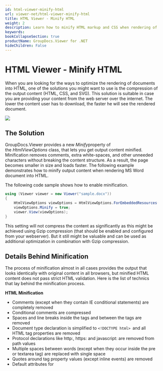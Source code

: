 ```yaml
---
id: html-viewer-minify-html
url: viewer-net/html-viewer-minify-html
title: HTML Viewer - Minify HTML
weight: 2
description: Learn how to minify HTML markup and CSS when rendering of documents into HTML and make your HTML documents load faster with GroupDocs.Viewer.
keywords: 
bookCollapseSection: true
productName: GroupDocs.Viewer for .NET
hideChildren: False
---
```


# HTML Viewer - Minify HTML

When you are looking for the ways to optimize the rendering of documents into HTML, one of the solutions you might want to use is the compression of the output content (HTML, CSS, and SVG). This solution is suitable in case you are providing your content from the web server over the internet. The lower the content user has to download, the faster he will see the rendered document.

![](images/viewer-net/html-viewer-minify-html_0.jpg)

## The Solution

GroupDocs.Viewer provides a new *Minify*property of the *HtmlViewOptions* class, that lets you get output content minified. Minification removes comments, extra white-spaces, and other unneeded characters without breaking the content structure. As a result, the page becomes smaller in size and loads faster. The following example demonstrates how to minify output content when rendering MS Word document into HTML.

The following code sample shows how to enable minification.

```csharp
using (Viewer viewer = new Viewer("sample.docx"))
{
	HtmlViewOptions viewOptions = HtmlViewOptions.ForEmbeddedResources();
    viewOptions.Minify = true;
    viewer.View(viewOptions);
}
```

This setting will not compress the content as significantly as this might be achieved using Gzip compression (that should be enabled and configured from your webserver). But it still might be valuable and can be used as additional optimization in combination with Gzip compression.

## Details Behind Minification

The process of minification almost in all cases provides the output that looks identically with original content in all browsers, but minified HTML content does not pass strict HTML validation. Here is the list of technics that lay behind the minification process.

**HTML Minification**

*   Comments (except when they contain IE conditional statements) are completely removed
*   Conditional comments are compressed
*   Spaces and line breaks inside the tags and between the tags are removed
*   Document type declaration is simplified to `<!DOCTYPE html> `and all HTML tag properties are removed
*   Protocol declarations like http:, https: and javascript: are removed from path values
*   Multiple spaces between words (except when they occur inside the pre or textarea tag) are replaced with single space
*   Quotes around tag property values (except inline events) are removed
*   Default attributes for <script>, <style> and <link> tags are removed
*   Boolean attributes are simplified, therefore <input type="text" disabled="disabled"> becomes <input type=text disabled>

**CSS Minification**

The embedded CSS content is minified when the *Minify*setting is on.

*   Remove all insignificant white-space.
*   Remove all comments.
*   Remove all unnecessary semicolon separators.
*   Reduce color values.
*   Reduce integer representations by removing leading and trailing zeros.
*   Remove unit specifiers from numeric zero values.

## More resources

### Advanced Usage Topics

To learn more about document viewing features, please refer to the [advanced usage section](Advanced%2Busage.html).

### GitHub Examples

You may easily run the code above and see the feature in action in our GitHub examples:

*   [GroupDocs.Viewer for .NET examples, plugins, and showcase](https://github.com/groupdocs-viewer/GroupDocs.Viewer-for-.NET)
    
*   [GroupDocs.Viewer for Java examples, plugins, and showcase](https://github.com/groupdocs-viewer/GroupDocs.Viewer-for-Java)
    
*   [Document Viewer for .NET MVC UI Example](https://github.com/groupdocs-viewer/GroupDocs.Viewer-for-.NET-MVC) 
    
*   [Document Viewer for .NET App WebForms UI Modern Example](https://github.com/groupdocs-viewer/GroupDocs.Viewer-for-.NET-WebForms)
    
*   [Document Viewer for Java App Dropwizard UI Modern Example](https://github.com/groupdocs-viewer/GroupDocs.Viewer-for-Java-Dropwizard)
    
*   [Document Viewer for Java Spring UI Example](https://github.com/groupdocs-viewer/GroupDocs.Viewer-for-Java-Spring)
    

### Free Online App

Along with full-featured .NET library we provide simple but powerful free Apps.

You are welcome to view Word, PDF, Excel, PowerPoint documents with free to use online **[GroupDocs Viewer App](https://products.groupdocs.app/viewer)**.
